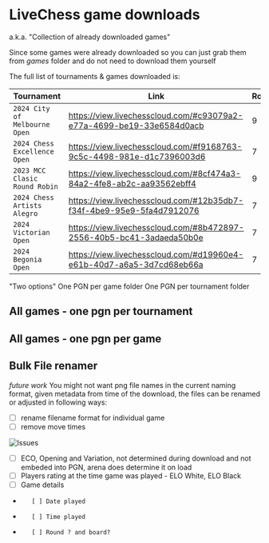 # LiveChess game downloads 

a.k.a. "Collection of already downloaded games"

Since some games were already downloaded so you can just grab them from *games* folder and do not need to download them yourself

The full list of tournaments & games downloaded is:

| Tournament                             | Link                                                                  | Rounds | Games |
| -------------------------------------- | --------------------------------------------------------------------- | -------| ----- |
| `2024 City of Melbourne Open`          | https://view.livechesscloud.com/#c93079a2-e77a-4699-be19-33e6584d0acb | 9      | 18    |
| `2024 Chess Excellence Open`           | https://view.livechesscloud.com/#f9168763-9c5c-4498-981e-d1c7396003d6 | 7      | 14    |
| `2023 MCC Clasic Round Robin`          | https://view.livechesscloud.com/#8cf474a3-84a2-4fe8-ab2c-aa93562ebff4 | 9      | 18    |
| `2024 Chess Artists Alegro `           | https://view.livechesscloud.com/#12b35db7-f34f-4be9-95e9-5fa4d7912076 | 7      | 11*   |
| `2024 Victorian Open`                  | https://view.livechesscloud.com/#8b472897-2556-40b5-bc41-3adaeda50b0e | 7      | 28    |
| `2024 Begonia Open`                    | https://view.livechesscloud.com/#d19960e4-e61b-40d7-a6a5-3d7cd68eb66a | 7      | 70    |

"Two options"
One PGN per game folder 
One PGN per tournament folder 

## All games - one pgn per tournament 

## All games - one pgn per game

## Bulk File renamer 

*future work* 
You might not want png file names in the current naming format, given metadata from time of the download, the files can be renamed or adjusted in following ways:
* [ ] rename filename format for individual game 
* [ ] remove move times 

![Issues](https://github.com/dusan-dakic/chess_prep_tools/blob/main)

<!--doc\downloader_v_0_2_for_improvement.png)
-->

* [ ] ECO, Opening and Variation, not determined during download and not embeded into PGN, arena does determine it on load 
* [ ] Players rating at the time game was played - ELO White, ELO Black 
* [ ] Game details 
*        [ ] Date played 
*        [ ] Time played 
*        [ ] Round ? and board?



